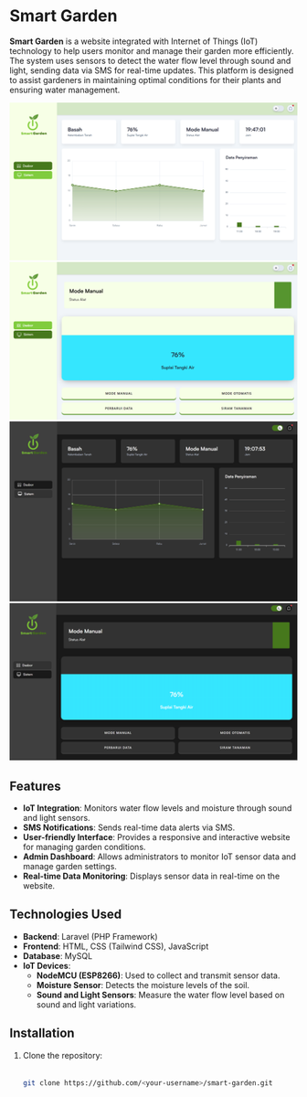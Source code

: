 # Smart Garden

**Smart Garden** is a website integrated with Internet of Things (IoT) technology to help users monitor and manage their garden more efficiently. The system uses sensors to detect the water flow level through sound and light, sending data via SMS for real-time updates. This platform is designed to assist gardeners in maintaining optimal conditions for their plants and ensuring water management.

<div align="center">
  <img src="https://github.com/ryanazryan/smart_garden/blob/main/public/build/src/images/Smart%20Garden%20Light%20UI%20Web.png?raw=true" alt="Dashboard Light Web UI">
  <img src="https://github.com/ryanazryan/smart_garden/blob/main/public/build/src/images/Smart%20Garden%20Water%20Supply%20Web%20UI%20Light.png?raw=true" alt="Dashboard Light Web UI Supply Water">
  <img src="https://github.com/ryanazryan/smart_garden/blob/main/public/build/src/images/Smart%20Garden%20Dark%20UI%20Web.png?raw=true" alt="Dashboard Dark Web UI">
  <img src="https://github.com/ryanazryan/smart_garden/blob/main/public/build/src/images/Smart%20Garden%20Water%20Supply%20Dark%20Web%20UI.png?raw=true" alt="Dashboard Dark Web UI Supply Water">
</div>


## Features
- **IoT Integration**: Monitors water flow levels and moisture through sound and light sensors.
- **SMS Notifications**: Sends real-time data alerts via SMS.
- **User-friendly Interface**: Provides a responsive and interactive website for managing garden conditions.
- **Admin Dashboard**: Allows administrators to monitor IoT sensor data and manage garden settings.
- **Real-time Data Monitoring**: Displays sensor data in real-time on the website.
  
## Technologies Used
- **Backend**: Laravel (PHP Framework)
- **Frontend**: HTML, CSS (Tailwind CSS), JavaScript
- **Database**: MySQL
- **IoT Devices**:
  - **NodeMCU (ESP8266)**: Used to collect and transmit sensor data.
  - **Moisture Sensor**: Detects the moisture levels of the soil.
  - **Sound and Light Sensors**: Measure the water flow level based on sound and light variations.
  
## Installation
1. Clone the repository:
   ```bash
   
   git clone https://github.com/<your-username>/smart-garden.git
